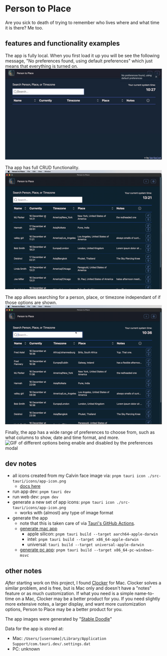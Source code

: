 # Person to Place

Are you sick to death of trying to remember who lives where and what time it is there? Me too.

## features and functionality examples

The app is fully local. When you first load it up you will be see the following message, "No preferences found, using default preferences" which just means that everything is turned on.
![initial loading screen of application](./readme-images/initial-loading-screen.jpg)

Tha app has full CRUD functionality.
![GIF of an entry being shown, removed, and then added again](./readme-images/CRUD-functionality.gif)

The app allows searching for a person, place, or timezone independant of if those options are shown.
![GIF of an entry being searched for by timezone and then place](./readme-images/search-place-or-timezone.gif)

Finally, the app has a wide range of preferences to choose from, such as what columns to show, date and time format, and more.
![GIF of different options being enable and disabled by the preferences modal](./readme-images/app-preferences.gif)

## dev notes

- all icons created from my Calvin face image via: `pnpm tauri icon ./src-tauri/icons/app-icon.png`
  - [docs here](https://tauri.app/v1/guides/features/icons/#command-usage)
- run app dev: `pnpm tauri dev`
- run web dev: `pnpm dev`
- generate a new set of app icons: `pnpm tauri icon ./src-tauri/icons/app-icon.png`
  - works with (almost) any type of image format
- generate the app
  - note that this is taken care of via [Tauri's GitHub Actions](https://github.com/tauri-apps/tauri-action).
  - [generate mac app](https://tauri.app/v1/guides/building/macos/)
    - apple silicon: `pnpm tauri build --target aarch64-apple-darwin`
    - intel: `pnpm tauri build --target x86_64-apple-darwin`
    - universal: `tauri build --target universal-apple-darwin`
  - [generate pc app](https://tauri.app/v1/guides/building/windows): `pnpm tauri build --target x86_64-pc-windows-msvc`

## other notes

_After_ starting work on this project, I found [Clocker](https://github.com/n0shake/clocker) for Mac. Clocker solves a similar problem, and is free, but is Mac only and doesn't have a "notes" feature or as much customization. If what you need is a simple name-to-time on a Mac, Clocker may be a better product for you. If you need slightly more extensive notes, a larger display, and want more customization options, Person to Place may be a better product for you.

The app images were generated by "[Stable Doodle](https://clipdrop.co/stable-doodle)"

Data for the app is stored at:

- Mac: `/Users/[username]/Library/Application Support/com.tauri.dev/.settings.dat`
- PC: unknown
